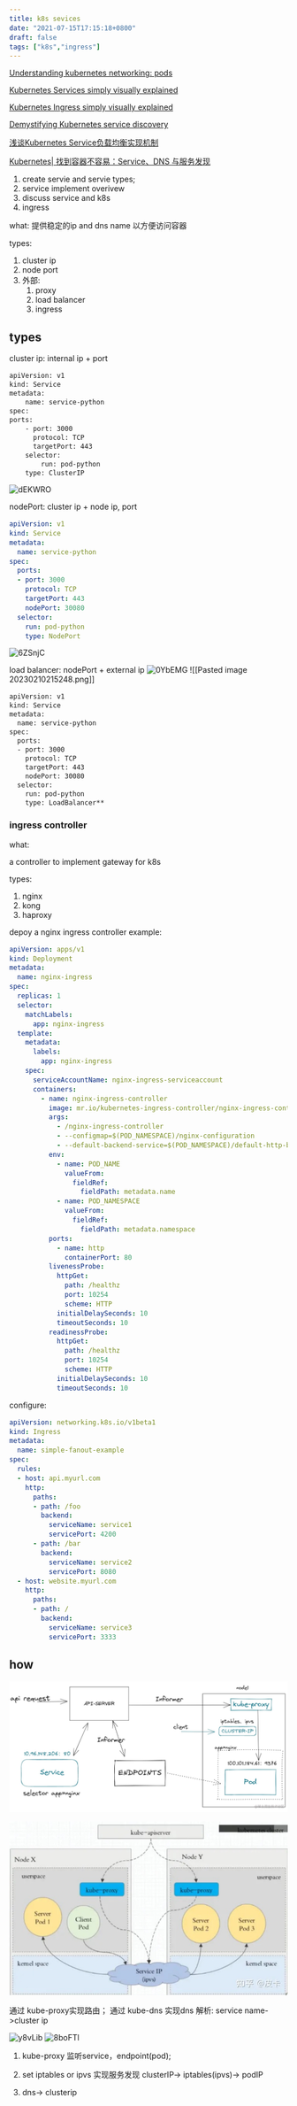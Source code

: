 ```yaml
---
title: k8s sevices
date: "2021-07-15T17:15:18+0800"
draft: false 
tags: ["k8s","ingress"]
---
```

[Understanding kubernetes networking: pods](https://medium.com/google-cloud/understanding-kubernetes-networking-pods-7117dd28727)

[Kubernetes Services simply visually explained](https://medium.com/swlh/kubernetes-services-simply-visually-explained-2d84e58d70e5)

[ Kubernetes Ingress simply visually explained](https://codeburst.io/kubernetes-ingress-simply-visually-explained-d9cad44e4419)

[Demystifying Kubernetes service discovery](https://nigelpoulton.com/demystifying-kubernetes-service-discovery/)

[浅谈Kubernetes Service负载均衡实现机制](https://xigang.github.io/2019/07/21/kubernetes-service/)

[Kubernetes| 找到容器不容易：Service、DNS 与服务发现](https://ld246.com/article/1591856369705)

1. create servie and servie types;
2. service implement  overivew
3. discuss service  and k8s
4. ingress


what:   提供稳定的ip and dns name 以方便访问容器 


types:
1. cluster ip
2. node port 
3.  外部:
	1. proxy
	2. load balancer 
	3. ingress



##  types 

cluster ip:    internal ip + port 
```
apiVersion: v1  
kind: Service  
metadata:  
	name: service-python  
spec:  
ports:  
	- port: 3000  
	  protocol: TCP  
	  targetPort: 443  
	selector:  
		run: pod-python  
	type: ClusterIP

```

![dEKWRO](https://cdn.jsdelivr.net/gh/atony2099/imgs@master/20210716/dEKWRO.jpg)

nodePort: cluster ip +  node ip, port   
```yaml
apiVersion: v1  
kind: Service  
metadata:  
  name: service-python  
spec:  
  ports:  
  - port: 3000  
    protocol: TCP  
    targetPort: 443  
    nodePort: 30080
  selector:  
    run: pod-python  
	type: NodePort
```

![6ZSnjC](https://cdn.jsdelivr.net/gh/atony2099/imgs@master/20210716/6ZSnjC.jpg)

load balancer: nodePort + external  ip 
![0YbEMG](https://cdn.jsdelivr.net/gh/atony2099/imgs@master/20210716/0YbEMG.jpg)
![[Pasted image 20230210215248.png]]
```
apiVersion: v1  
kind: Service  
metadata:  
  name: service-python  
spec:  
  ports:  
  - port: 3000  
    protocol: TCP  
    targetPort: 443  
    nodePort: 30080  
  selector:  
    run: pod-python  
	type: LoadBalancer**
```



###  ingress controller 

what: 

a controller  to  implement gateway for   k8s


types:
1. nginx
2. kong
3. haproxy 

depoy a nginx ingress controller example:

```yaml
apiVersion: apps/v1
kind: Deployment
metadata:
  name: nginx-ingress
spec:
  replicas: 1
  selector:
    matchLabels:
      app: nginx-ingress
  template:
    metadata:
      labels:
        app: nginx-ingress
    spec:
      serviceAccountName: nginx-ingress-serviceaccount
      containers:
        - name: nginx-ingress-controller
          image: mr.io/kubernetes-ingress-controller/nginx-ingress-controller:0.24.1
          args:
            - /nginx-ingress-controller
            - --configmap=$(POD_NAMESPACE)/nginx-configuration
            - --default-backend-service=$(POD_NAMESPACE)/default-http-backend
          env:
            - name: POD_NAME
              valueFrom:
                fieldRef:
                  fieldPath: metadata.name
            - name: POD_NAMESPACE
              valueFrom:
                fieldRef:
                  fieldPath: metadata.namespace
          ports:
            - name: http
              containerPort: 80
          livenessProbe:
            httpGet:
              path: /healthz
              port: 10254
              scheme: HTTP
            initialDelaySeconds: 10
            timeoutSeconds: 10
          readinessProbe:
            httpGet:
              path: /healthz
              port: 10254
              scheme: HTTP
            initialDelaySeconds: 10
            timeoutSeconds: 10
```




configure:  
```yaml
apiVersion: networking.k8s.io/v1beta1  
kind: Ingress  
metadata:  
  name: simple-fanout-example  
spec:  
  rules:  
  - host: api.myurl.com 
    http:  
      paths:  
      - path: /foo 
        backend:  
          serviceName: service1  
          servicePort: 4200  
      - path: /bar  
        backend:  
          serviceName: service2  
          servicePort: 8080  
  - host: website.myurl.com
    http:  
      paths:  
      - path: /
        backend:  
          serviceName: service3  
          servicePort: 3333

```




##  how

![OICxi4](https://raw.githubusercontent.com/atony2099/imgs/master/uPic/OICxi4.jpg)

![itoZdC](https://raw.githubusercontent.com/atony2099/imgs/master/uPic/itoZdC.jpg)

通过 kube-proxy实现路由；
通过 kube-dns 实现dns 解析: service name->cluster ip



![y8vLib](https://cdn.jsdelivr.net/gh/atony2099/imgs@master/20211206/y8vLib.jpg)
![8boFTl](https://cdn.jsdelivr.net/gh/atony2099/imgs@master/20211206/8boFTl.jpg)

1. kube-proxy 监听service，endpoint(pod);
2. set iptables or  ipvs 实现服务发现
    clusterIP-> iptables(ipvs)-> podIP

3.  dns-> clusterip 
